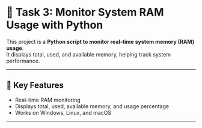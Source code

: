 # 📖 Task 3: Monitor System RAM Usage with Python

This project is a **Python script to monitor real-time system memory (RAM) usage**.  
It displays total, used, and available memory, helping track system performance.

---

## 📌 Key Features
- Real-time RAM monitoring
- Displays total, used, available memory, and usage percentage
- Works on Windows, Linux, and macOS

---
